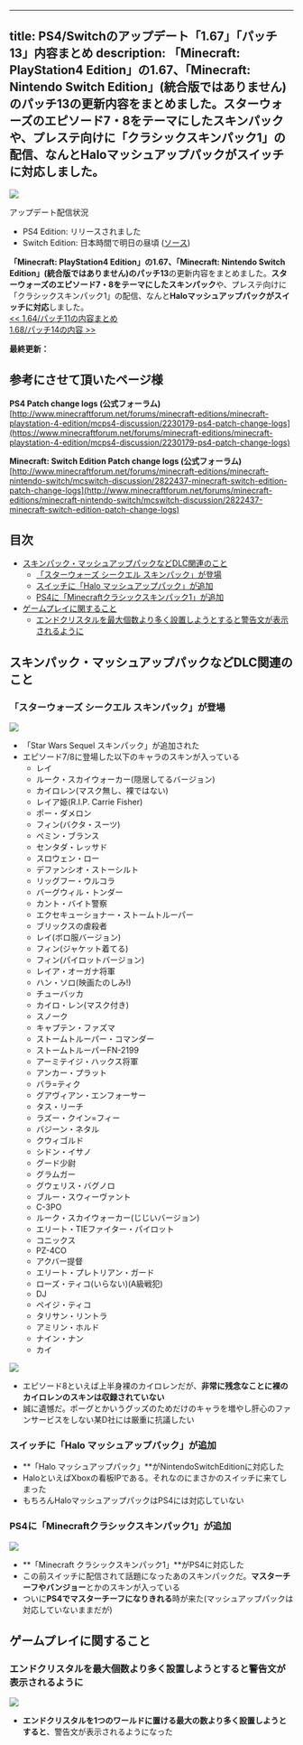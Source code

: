 
---
title: PS4/Switchのアップデート「1.67」「パッチ13」内容まとめ
description: 「Minecraft: PlayStation4 Edition」の1.67、「Minecraft: Nintendo Switch Edition」(統合版ではありません)のパッチ13の更新内容をまとめました。スターウォーズのエピソード7・8をテーマにしたスキンパックや、プレステ向けに「クラシックスキンパック1」の配信、なんとHaloマッシュアップパックがスイッチに対応しました。
---

![](https://cdn-ak.f.st-hatena.com/images/fotolife/s/sasigume/20210208/20210208090021.png)

アップデート配信状況

*   PS4 Edition: リリースされました
*   Switch Edition: 日本時間で明日の昼頃 ([ソース](https://twitter.com/4JStudios/status/978557739768139778))

**「Minecraft: PlayStation4 Edition」の1.67、「Minecraft: Nintendo Switch Edition」(統合版ではありません)のパッチ13**の更新内容をまとめました。**スターウォーズのエピソード7・8をテーマにしたスキンパック**や、プレステ向けに「クラシックスキンパック1」の配信、なんと**Haloマッシュアップパックがスイッチに対応**しました。  
[<< 1.64/パッチ11の内容まとめ](https://www.napoan.com/ps4-switch-164-patch11/)  
[1.68/パッチ14の内容 >>](https://www.napoan.com/ff-15-skin-pack/)

**最終更新：**

## 参考にさせて頂いたページ様

**PS4 Patch change logs (公式フォーラム)**  
[http://www.minecraftforum.net/forums/minecraft-editions/minecraft-playstation-4-edition/mcps4-discussion/2230179-ps4-patch-change-logs](https://www.minecraftforum.net/forums/minecraft-editions/minecraft-playstation-4-edition/mcps4-discussion/2230179-ps4-patch-change-logs)

**Minecraft: Switch Edition Patch change logs (公式フォーラム)**  
[http://www.minecraftforum.net/forums/minecraft-editions/minecraft-nintendo-switch/mcswitch-discussion/2822437-minecraft-switch-edition-patch-change-logs](http://www.minecraftforum.net/forums/minecraft-editions/minecraft-nintendo-switch/mcswitch-discussion/2822437-minecraft-switch-edition-patch-change-logs)

## 目次

*   [スキンパック・マッシュアップパックなどDLC関連のこと](#store)
    *   [「スターウォーズ シークエル スキンパック」が登場](#starwars)
    *   [スイッチに「Halo マッシュアップパック」が追加](#halo)
    *   [PS4に「Minecraftクラシックスキンパック1」が追加](#classic)
*   [ゲームプレイに関すること](#gameplay)
    *   [エンドクリスタルを最大個数より多く設置しようとすると警告文が表示されるように](#chat)

## スキンパック・マッシュアップパックなどDLC関連のこと

### 「スターウォーズ シークエル スキンパック」が登場

![](https://cdn-ak.f.st-hatena.com/images/fotolife/s/sasigume/20210208/20210208103629.jpg)

*   「Star Wars Sequel スキンパック」が追加された
*   エピソード7/8に登場した以下のキャラのスキンが入っている
    *   レイ
    *   ルーク・スカイウォーカー(隠居してるバージョン)
    *   カイロレン(マスク無し、裸ではない)
    *   レイア姫(R.I.P. Carrie Fisher)
    *   ポー・ダメロン
    *   フィン(バクタ・スーツ)
    *   ペミン・ブランス
    *   センタダ・レッサド
    *   スロウェン・ロー
    *   デファンシオ・ストーシルト
    *   リッグフー・ウルコラ
    *   バーグウィル・トンダー
    *   カント・バイト警察
    *   エクセキューショナー・ストームトルーパー
    *   ブリックスの虐殺者
    *   レイ(ボロ服バージョン)
    *   フィン(ジャケット着てる)
    *   フィン(パイロットバージョン)
    *   レイア・オーガナ将軍
    *   ハン・ソロ(映画たのしみ!)
    *   チューバッカ
    *   カイロ・レン(マスク付き)
    *   スノーク
    *   キャプテン・ファズマ
    *   ストームトルーパー・コマンダー
    *   ストームトルーパーFN-2199
    *   アーミテイジ・ハックス将軍
    *   アンカー・プラット
    *   バラ=ティク
    *   グアヴィアン・エンフォーサー
    *   タス・リーチ
    *   ラズー・クイン=フィー
    *   バジーン・ネタル
    *   クウィゴルド
    *   シドン・イサノ
    *   グード少尉
    *   グラムガー
    *   グウェリス・バグノロ
    *   ブルー・スウィーヴァント
    *   C-3PO
    *   ルーク・スカイウォーカー(じじいバージョン)
    *   エリート・TIEファイター・パイロット
    *   コニックス
    *   PZ-4CO
    *   アクバー提督
    *   エリート・プレトリアン・ガード
    *   ローズ・ティコ(いらない)(A級戦犯)
    *   DJ
    *   ペイジ・ティコ
    *   タリサン・リントラ
    *   アミリン・ホルド
    *   ナイン・ナン
    *   カイ

![](https://cdn-ak.f.st-hatena.com/images/fotolife/s/sasigume/20210208/20210208124426.jpg)

*   エピソード8といえば上半身裸のカイロレンだが、**非常に残念なことに裸のカイロレンのスキンは収録されていない**
*   誠に遺憾だ。ポーグとかいうグッズのためだけのキャラを増やし肝心のファンサービスをしない某D社には厳重に抗議したい

### スイッチに「Halo マッシュアップパック」が追加

*   **「Halo マッシュアップパック」**がNintendoSwitchEditionに対応した
*   HaloといえばXboxの看板IPである。それなのにまさかのスイッチに来てしまった
*   もちろんHaloマッシュアップパックはPS4には対応していない

### PS4に「Minecraftクラシックスキンパック1」が追加

![](https://cdn-ak.f.st-hatena.com/images/fotolife/s/sasigume/20210208/20210208123133.jpg)

*   **「Minecraft クラシックスキンパック1」**がPS4に対応した
*   この前スイッチに配信されて話題になったあのスキンパックだ。**マスターチーフやバンジョー**とかのスキンが入っている
*   ついに**PS4でマスターチーフになりきれる**時が来た(マッシュアップパックは対応していないままだが)

## ゲームプレイに関すること

### エンドクリスタルを最大個数より多く設置しようとすると警告文が表示されるように

![](https://cdn-ak.f.st-hatena.com/images/fotolife/s/sasigume/20210208/20210208105845.jpg)

*   **エンドクリスタルを1つのワールドに置ける最大の数より多く設置しようとすると**、警告文が表示されるようになった

